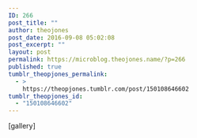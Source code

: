 ```yaml
---
ID: 266
post_title: ""
author: theojones
post_date: 2016-09-08 05:02:08
post_excerpt: ""
layout: post
permalink: https://microblog.theojones.name/?p=266
published: true
tumblr_theopjones_permalink:
  - >
    https://theopjones.tumblr.com/post/150108646602
tumblr_theopjones_id:
  - "150108646602"
---
```

[gallery]